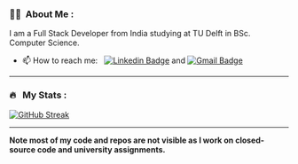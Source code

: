 ### :woman_technologist: &nbsp;About Me :

I am a Full Stack Developer from India studying at TU Delft in BSc. Computer Science.

- 📫 How to reach me: &nbsp; [![Linkedin Badge](https://img.shields.io/badge/-Pratham-blue?style=flat&logo=Linkedin&logoColor=white)](https://www.linkedin.com/in/prathamjohari) and [![Gmail Badge](https://img.shields.io/badge/-Pratham-red?style=flat&logo=Gmail&logoColor=white)](mailto:pratham244200@gmail.com)

---
### 🔥 &nbsp; My Stats :
[![GitHub Streak](https://streak-stats.demolab.com?user=pratham2442000&theme=onedark&hide_border=true&count_private=true&date_format=j%20M%5B%20Y%5D&mode=weekly)](https://git.io/streak-stats)

<!-- [![Top Langs](https://github-readme-stats.vercel.app/api/top-langs/?username=pratham2442000&layout=compact&theme=onedark&hide_border=true&count_private=true&show_icons=true)](https://github.com/anuraghazra/github-readme-stats)
 -->
---

**Note most of my code and repos are not visible as I work on closed-source code and university assignments.**
